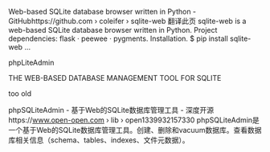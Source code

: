 


Web-based SQLite database browser written in Python - GitHubhttps://github.com › coleifer › sqlite-web
翻译此页
sqlite-web is a web-based SQLite database browser written in Python. Project dependencies: flask · peewee · pygments. Installation. $ pip install sqlite-web ...


phpLiteAdmin

THE WEB-BASED DATABASE MANAGEMENT TOOL FOR SQLITE




too old

phpSQLiteAdmin - 基于Web的SQLite数据库管理工具 - 深度开源https://www.open-open.com › lib › open1339932157330
phpSQLiteAdmin是一个基于Web的SQLite数据库管理工具。创建、删除和vacuum数据库。查看数据库相关信息（schema、tables、indexes、文件元数据）。
